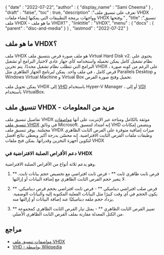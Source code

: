 {
  "date" : "2022-07-22",
  "author" : {
    "display_name" : "Sami Cheema"
} ,
  "draft" : "false",
   "toc" : true,
  "description" :"تعرف على تنسيق ملف VHDX وواجهات برمجة التطبيقات التي يمكنها إنشاء ملفات VHDX وفتحها." ,
  "title" :"تنسيق ملف VHDX - ما هو ملف VHDX؟" ,
  "linktitle" : "VHDX",
  "menu" : {
    "docs" : {
      "parent" : "disc-and-media"
}
} ,
  "lastmod" : "2022-07-22"
}

## ما هو ملف VHDX؟

ملف VHDX هو ملف صورة قرص بتنسيق ملف Virtual Hard Disk v2. يحتوي على نظام تشغيل كامل يمكن تحميله واستخدامه كأي جهاز عادي لاختبار البرامج أو تشغيل البرامج التي تتطلب نظام تشغيل محددًا. يتم تخزين VHDX ، على الرغم من كونه صورة قرص كامل ، في ملف واحد. يمكن لبرنامج الجهاز الظاهري مثل Parallels Desktop و Windows Virtual Machine و Virtual Box تحميل وفتح صورة القرص.

يمكن تحويل ملف VHDX إلى [VHD](/ar/disc-and-media/vhd/) باستخدام Hyper-V Manager ، أو إلى [VDI](/ar/disc-and-media/vdi/) باستخدام VirtualBox.

## تنسيق ملف VHDX - مزيد من المعلومات

تفاصيل تنسيق ملف VHDX موثقة بالكامل ومتاحة عبر الإنترنت على أنها [مواصفات تنسيق ملف VHDX](https://learn.microsoft.com/en-us/openspecs/windows_protocols/ms-vhdx/83e061f8-f6e2-4de1-91bd-5d518a43d477 ) في وثائق Microsoft. إنه امتداد لتنسيق VHD ويتضمن إمكانات محسّنة. يوفر تنسيق ملف VHDX ميزات إضافية متوفرة على القرص الثابت الظاهري وطبقات ملفات القرص الثابت الافتراضية. إنه محسّن بدرجة أكبر ويعطي نتائج أفضل لتكوين أجهزة التخزين وقدراتها. يمكن فتح ملفات VHDX

### دعم الأقراص الصلبة الافتراضية في VHDX

وهو يدعم ثلاثة أنواع من الأقراص الصلبة الافتراضية.

1. ** قرص ثابت ظاهري ثابت ** - قرص ثابت افتراضي مع تخصيص حجم بيانات ثابت. لا يتغير حجم القرص الثابت الظاهري مع إضافة البيانات أو إزالتها.

1. ** قرص صلب افتراضي ديناميكي ** - قرص ثابت افتراضي بحجم قرص ديناميكي. يكون الحجم في أي وقت كبيرًا مثل البيانات الفعلية المكتوبة إليه والبيانات الوصفية. يزداد حجم ملفه ديناميكيًا عند إضافة البيانات أو إزالتها منه.

1. ** تمييز القرص الثابت الظاهري ** - يمثل تيار القرص الثابت الظاهري كمجموعة من الكتل المعدلة مقارنة بملف القرص الثابت الظاهري الأصلي.

## مراجع

* [مواصفات تنسيق ملف VHDX](https://learn.microsoft.com/en-us/openspecs/windows_protocols/ms-vhdx/83e061f8-f6e2-4de1-91bd-5d518a43d477)
* [VHD - بواسطة Wikipedia](https://en.wikipedia.org/wiki/VHD_ (file_format))

